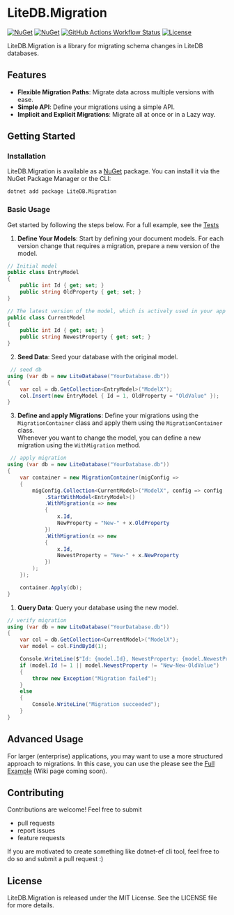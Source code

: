 # LiteDB.Migration
    
[![NuGet](https://img.shields.io/nuget/v/LiteDB.Migration.svg)](https://www.nuget.org/packages/LiteDB.Migration/)
[![NuGet](https://img.shields.io/nuget/dt/LiteDB.Migration.svg)](https://www.nuget.org/packages/LiteDB.Migration/)
[![GitHub Actions Workflow Status](https://img.shields.io/github/actions/workflow/status/JKamsker/LiteDB.Migration/dotnet.yml)](https://github.com/JKamsker/LiteDB.Migration/actions/workflows/dotnet.yml)
[![License](https://img.shields.io/github/license/JKamsker/LiteDB.Migration.svg)](https://github.com/JKamsker/LiteDB.Migration/blob/master/LICENSE)


LiteDB.Migration is a library for migrating schema changes in LiteDB databases. 

## Features

- **Flexible Migration Paths**: Migrate data across multiple versions with ease.
- **Simple API**: Define your migrations using a simple API.
- **Implicit and Explicit Migrations**: Migrate all at once or in a Lazy way.

## Getting Started

### Installation

LiteDB.Migration is available as a [NuGet](https://www.nuget.org/packages/LiteDB.Migration/) package. You can install it via the NuGet Package Manager or the CLI:

```bash
dotnet add package LiteDB.Migration
```

### Basic Usage

Get started by following the steps below. 
For a full example, see the [Tests](https://github.com/JKamsker/LiteDb.Migration/blob/master/LiteDb.Migration.Tests/MigrationContainerTests/Test1/MigrationContainerTest.cs#L14)

1. **Define Your Models**: Start by defining your document models. For each version change that requires a migration, prepare a new version of the model.

```csharp
// Initial model
public class EntryModel
{
    public int Id { get; set; }
    public string OldProperty { get; set; }
}

// The latest version of the model, which is actively used in your app
public class CurrentModel
{
    public int Id { get; set; }
    public string NewestProperty { get; set; }
}
```

2. **Seed Data**: Seed your database with the original model.

```csharp
 // seed db
using (var db = new LiteDatabase("YourDatabase.db"))
{
    var col = db.GetCollection<EntryModel>("ModelX");
    col.Insert(new EntryModel { Id = 1, OldProperty = "OldValue" });
}
```

3. **Define and apply Migrations**: Define your migrations using the `MigrationContainer` class and apply them using the `MigrationContainer` class.<br/>
Whenever you want to change the model, you can define a new migration using the `WithMigration` method. 

```csharp
 // apply migration
using (var db = new LiteDatabase("YourDatabase.db"))
{
    var container = new MigrationContainer(migConfig =>
    {
        migConfig.Collection<CurrentModel>("ModelX", config => config
            .StartWithModel<EntryModel>()
            .WithMigration(x => new
            {
                x.Id,
                NewProperty = "New-" + x.OldProperty
            })
            .WithMigration(x => new
            {
                x.Id,
                NewestProperty = "New-" + x.NewProperty
            })
        );
    });

    container.Apply(db);
}
```

1. **Query Data**: Query your database using the new model.

```csharp
// verify migration
using (var db = new LiteDatabase("YourDatabase.db"))
{
    var col = db.GetCollection<CurrentModel>("ModelX");
    var model = col.FindById(1);

    Console.WriteLine($"Id: {model.Id}, NewestProperty: {model.NewestProperty}");
    if (model.Id != 1 || model.NewestProperty != "New-New-OldValue")
    {
        throw new Exception("Migration failed");
    }
    else
    {
        Console.WriteLine("Migration succeeded");
    }
}
```
## Advanced Usage
For larger (enterprise) applications, you may want to use a more structured approach to migrations. In this case, you can use the please see the [Full Example](https://github.com/JKamsker/LiteDb.Migration/blob/master/LiteDb.Migration.Tests/MigrationContainerTests/Test1/MigrationContainerTest.cs#L14) (Wiki page coming soon).

## Contributing

Contributions are welcome! 
Feel free to submit 
- pull requests
- report issues
- feature requests

If you are motivated to create something like dotnet-ef cli tool, feel free to do so and submit a pull request :)


## License

LiteDB.Migration is released under the MIT License. See the LICENSE file for more details.